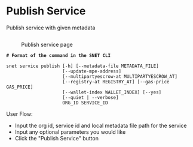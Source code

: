 # Publish Service

Publish service with given metadata

<figure><img src="../../../../../../public/assets/images/products/TUI/Screenshot 2024-08-17 at 6.06.26 PM.png" alt=""><figcaption><p>Publish service page</p></figcaption></figure>

<pre class="language-bash"><code class="lang-bash"><strong># Format of the command in the SNET CLI
</strong>
snet service publish [-h] [--metadata-file METADATA_FILE]
                     [--update-mpe-address]
                     [--multipartyescrow-at MULTIPARTYESCROW_AT]
                     [--registry-at REGISTRY_AT] [--gas-price GAS_PRICE]
                     [--wallet-index WALLET_INDEX] [--yes]
                     [--quiet | --verbose]
                     ORG_ID SERVICE_ID
</code></pre>

User Flow:

* Input the org id, service id and local metadata file path for the service
* Input any optional parameters you would like
* Click the "Publish Service" button
